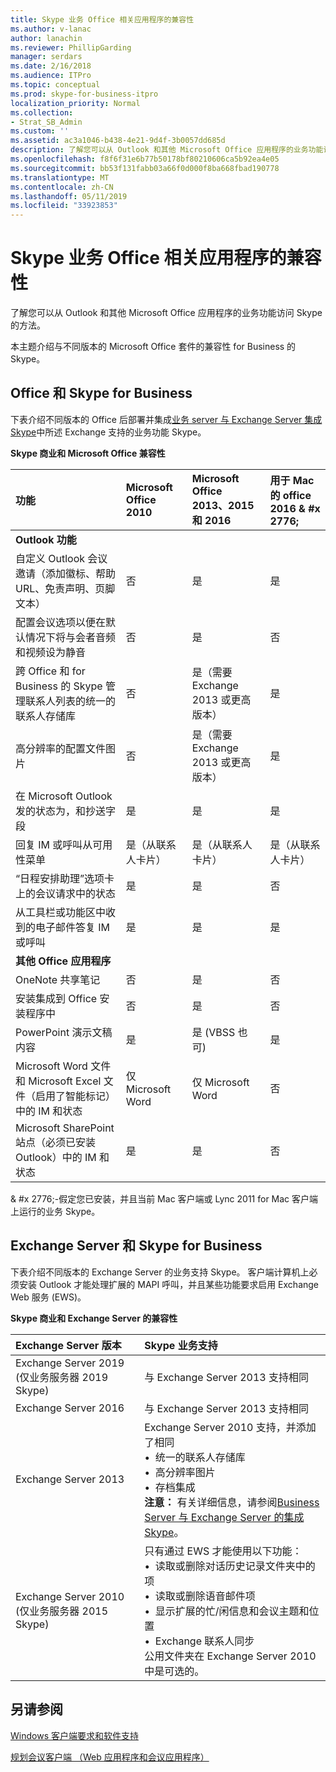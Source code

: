 ```yaml
---
title: Skype 业务 Office 相关应用程序的兼容性
ms.author: v-lanac
author: lanachin
ms.reviewer: PhillipGarding
manager: serdars
ms.date: 2/16/2018
ms.audience: ITPro
ms.topic: conceptual
ms.prod: skype-for-business-itpro
localization_priority: Normal
ms.collection:
- Strat_SB_Admin
ms.custom: ''
ms.assetid: ac3a1046-b438-4e21-9d4f-3b0057dd685d
description: 了解您可以从 Outlook 和其他 Microsoft Office 应用程序的业务功能访问 Skype 的方法。
ms.openlocfilehash: f8f6f31e6b77b50178bf80210606ca5b92ea4e05
ms.sourcegitcommit: bb53f131fabb03a66f0d000f8ba668fbad190778
ms.translationtype: MT
ms.contentlocale: zh-CN
ms.lasthandoff: 05/11/2019
ms.locfileid: "33923853"
---
```

# <a name="skype-for-business-compatibility-with-office-apps"></a>Skype 业务 Office 相关应用程序的兼容性
 
了解您可以从 Outlook 和其他 Microsoft Office 应用程序的业务功能访问 Skype 的方法。
  
本主题介绍与不同版本的 Microsoft Office 套件的兼容性 for Business 的 Skype。 
  
## <a name="office-and-skype-for-business"></a>Office 和 Skype for Business

下表介绍不同版本的 Office 后部署并集成[业务 server 与 Exchange Server 集成 Skype](../../deploy/integrate-with-exchange-server/integrate-with-exchange-server.md)中所述 Exchange 支持的业务功能 Skype。
  
**Skype 商业和 Microsoft Office 兼容性**

|**功能**|**Microsoft Office 2010**|**Microsoft Office 2013、2015 和 2016**|**用于 Mac 的 office 2016** & #x 2776; |
|:-----|:-----|:-----|:-----|
|**Outlook 功能** ||||
|自定义 Outlook 会议邀请（添加徽标、帮助 URL、免责声明、页脚文本）  |否  |是   |是|
|配置会议选项以便在默认情况下将与会者音频和视频设为静音    |否    |是    |否    |
|跨 Office 和 for Business 的 Skype 管理联系人列表的统一的联系人存储库    |否    |是（需要 Exchange 2013 或更高版本）    |是    |
|高分辨率的配置文件图片    |否    |是（需要 Exchange 2013 或更高版本）    |是    |
|在 Microsoft Outlook 发的状态为，和抄送字段    |是    |是     |是     |
|回复 IM 或呼叫从可用性菜单    |是（从联系人卡片）    |是（从联系人卡片）    |是（从联系人卡片）    |
|“日程安排助理”选项卡上的会议请求中的状态    |是    |是     |否    |
|从工具栏或功能区中收到的电子邮件答复 IM 或呼叫    |是    |是     |是     |
|**其他 Office 应用程序**   ||||
|OneNote 共享笔记    |否    |是    |否    |
|安装集成到 Office 安装程序中    |否    |是    |否    |
|PowerPoint 演示文稿内容    |是    |是 (VBSS 也可)    |是    |
|Microsoft Word 文件和 Microsoft Excel 文件（启用了智能标记）中的 IM 和状态    |仅 Microsoft Word    |仅 Microsoft Word    |否    |
|Microsoft SharePoint 站点（必须已安装 Outlook）中的 IM 和状态    |是    |是     |否    |
   
& #x 2776;-假定您已安装，并且当前 Mac 客户端或 Lync 2011 for Mac 客户端上运行的业务 Skype。
  
## <a name="exchange-server-and-skype-for-business"></a>Exchange Server 和 Skype for Business

下表介绍不同版本的 Exchange Server 的业务支持 Skype。 客户端计算机上必须安装 Outlook 才能处理扩展的 MAPI 呼叫，并且某些功能要求启用 Exchange Web 服务 (EWS)。
  
**Skype 商业和 Exchange Server 的兼容性**

|**Exchange Server 版本**|**Skype 业务支持**|
|:-----|:-----|
|Exchange Server 2019 (仅业务服务器 2019 Skype) |与 Exchange Server 2013 支持相同    |
|Exchange Server 2016    |与 Exchange Server 2013 支持相同  <br/> |
|Exchange Server 2013  <br/> |Exchange Server 2010 支持，并添加了相同  <br/>&bull;&nbsp;&nbsp;统一的联系人存储库  <br/>&bull;&nbsp;&nbsp;高分辨率图片  <br/>&bull;&nbsp;&nbsp;存档集成  <br/> **注意：** 有关详细信息，请参阅[Business Server 与 Exchange Server 的集成 Skype](../../deploy/integrate-with-exchange-server/integrate-with-exchange-server.md)。  <br/> |
|Exchange Server 2010  <br/>(仅业务服务器 2015 Skype) |只有通过 EWS 才能使用以下功能：  <br/>&bull;&nbsp;&nbsp;读取或删除对话历史记录文件夹中的项  <br/>&bull;&nbsp;&nbsp;读取或删除语音邮件项  <br/>&bull;&nbsp;&nbsp;显示扩展的忙/闲信息和会议主题和位置  <br/>&bull;&nbsp;&nbsp;Exchange 联系人同步  <br/> 公用文件夹在 Exchange Server 2010 中是可选的。  <br/> |
   
## <a name="see-also"></a>另请参阅
 
[Windows 客户端要求和软件支持](windows-requirements.md)
  
[规划会议客户端 （Web 应用程序和会议应用程序）](meetings-clients.md)

